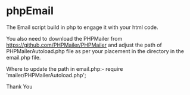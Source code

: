 # phpEmail

The Email script build in php to engage it with your html code.

You also need to download the PHPMailer from https://github.com/PHPMailer/PHPMailer and adjust the path of PHPMailerAutoload.php file as per your placement in the directory in the email.php file.

Where to update the path in email.php:- require 'mailer/PHPMailerAutoload.php';

Thank You
